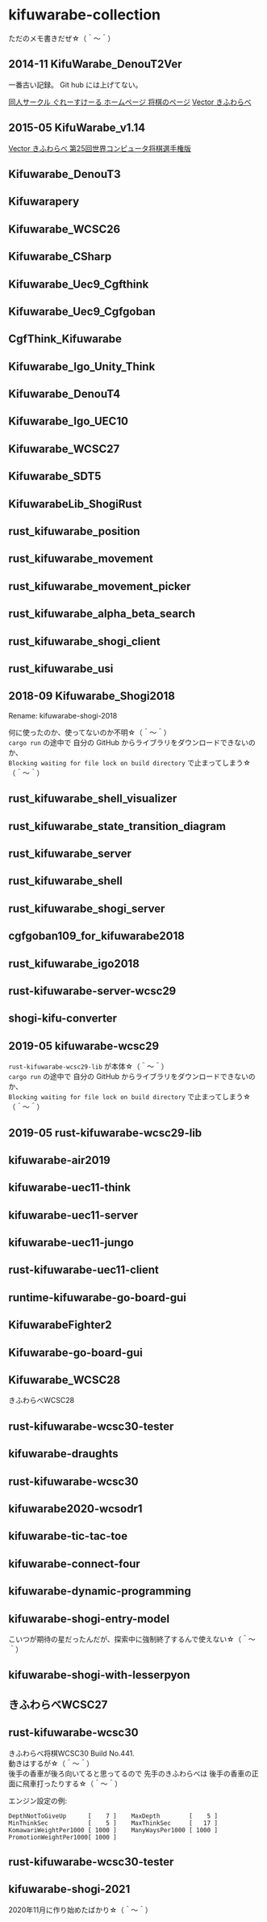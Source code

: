 # kifuwarabe-collection

ただのメモ書きだぜ☆（＾～＾）

## 2014-11 KifuWarabe_DenouT2Ver

一番古い記録。 Git hub には上げてない。  

[同人サークル ぐれーすけーる ホームページ 将棋のページ](http://grayscale.iza-yoi.net/shogi/index.html)
[Vector きふわらべ](https://www.vector.co.jp/soft/winnt/game/se508364.html)

## 2015-05 KifuWarabe_v1.14

[Vector きふわらべ 第25回世界コンピュータ将棋選手権版](https://www.vector.co.jp/soft/dl/winnt/game/se510115.html)  

## Kifuwarabe_DenouT3

## Kifuwarapery

## Kifuwarabe_WCSC26

## Kifuwarabe_CSharp

## Kifuwarabe_Uec9_Cgfthink

## Kifuwarabe_Uec9_Cgfgoban

## CgfThink_Kifuwarabe

## Kifuwarabe_Igo_Unity_Think

## Kifuwarabe_DenouT4

## Kifuwarabe_Igo_UEC10

## Kifuwarabe_WCSC27

## Kifuwarabe_SDT5

## KifuwarabeLib_ShogiRust

## rust_kifuwarabe_position

## rust_kifuwarabe_movement

## rust_kifuwarabe_movement_picker

## rust_kifuwarabe_alpha_beta_search

## rust_kifuwarabe_shogi_client

## rust_kifuwarabe_usi

## 2018-09 Kifuwarabe_Shogi2018

Rename: kifuwarabe-shogi-2018  

何に使ったのか、使ってないのか不明☆（＾～＾）  
`cargo run` の途中で 自分の GitHub からライブラリをダウンロードできないのか、  
`Blocking waiting for file lock on build directory` で止まってしまう☆（＾～＾）  

## rust_kifuwarabe_shell_visualizer

## rust_kifuwarabe_state_transition_diagram

## rust_kifuwarabe_server

## rust_kifuwarabe_shell

## rust_kifuwarabe_shogi_server

## cgfgoban109_for_kifuwarabe2018

## rust_kifuwarabe_igo2018

## rust-kifuwarabe-server-wcsc29

## shogi-kifu-converter

## 2019-05 kifuwarabe-wcsc29

`rust-kifuwarabe-wcsc29-lib` が本体☆（＾～＾）  
`cargo run` の途中で 自分の GitHub からライブラリをダウンロードできないのか、  
`Blocking waiting for file lock on build directory` で止まってしまう☆（＾～＾）  

## 2019-05 rust-kifuwarabe-wcsc29-lib

## kifuwarabe-air2019

## kifuwarabe-uec11-think

## kifuwarabe-uec11-server

## kifuwarabe-uec11-jungo

## rust-kifuwarabe-uec11-client

## runtime-kifuwarabe-go-board-gui

## KifuwarabeFighter2

## Kifuwarabe-go-board-gui

## Kifuwarabe_WCSC28

きふわらべWCSC28

## rust-kifuwarabe-wcsc30-tester

## kifuwarabe-draughts

## rust-kifuwarabe-wcsc30

## kifuwarabe2020-wcsodr1

## kifuwarabe-tic-tac-toe

## kifuwarabe-connect-four

## kifuwarabe-dynamic-programming

## kifuwarabe-shogi-entry-model

こいつが期待の星だったんだが、探索中に強制終了するんで使えない☆（＾～＾）  

## kifuwarabe-shogi-with-lesserpyon

## きふわらべWCSC27

## rust-kifuwarabe-wcsc30

きふわらべ将棋WCSC30 Build No.441.  
動きはするが☆（＾～＾）  
後手の香車が後ろ向いてると思ってるので 先手のきふわらべは 後手の香車の正面に飛車打ったりする☆（＾～＾）  

エンジン設定の例:  

```plain
DepthNotToGiveUp      [    7 ]    MaxDepth        [    5 ]
MinThinkSec           [    5 ]    MaxThinkSec     [   17 ]
KomawariWeightPer1000 [ 1000 ]    ManyWaysPer1000 [ 1000 ]
PromotionWeightPer1000[ 1000 ]
```

## rust-kifuwarabe-wcsc30-tester

## kifuwarabe-shogi-2021

2020年11月に作り始めたばかり☆（＾～＾）
